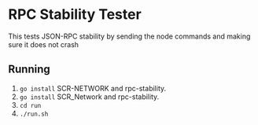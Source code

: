 # RPC Stability Tester
This tests JSON-RPC stability by sending the node commands and making sure it does not crash

## Running
 1. `go install` SCR-NETWORK and rpc-stability.
 1. `go install` SCR_Network and rpc-stability.
 2. `cd run`
 3. `./run.sh`


